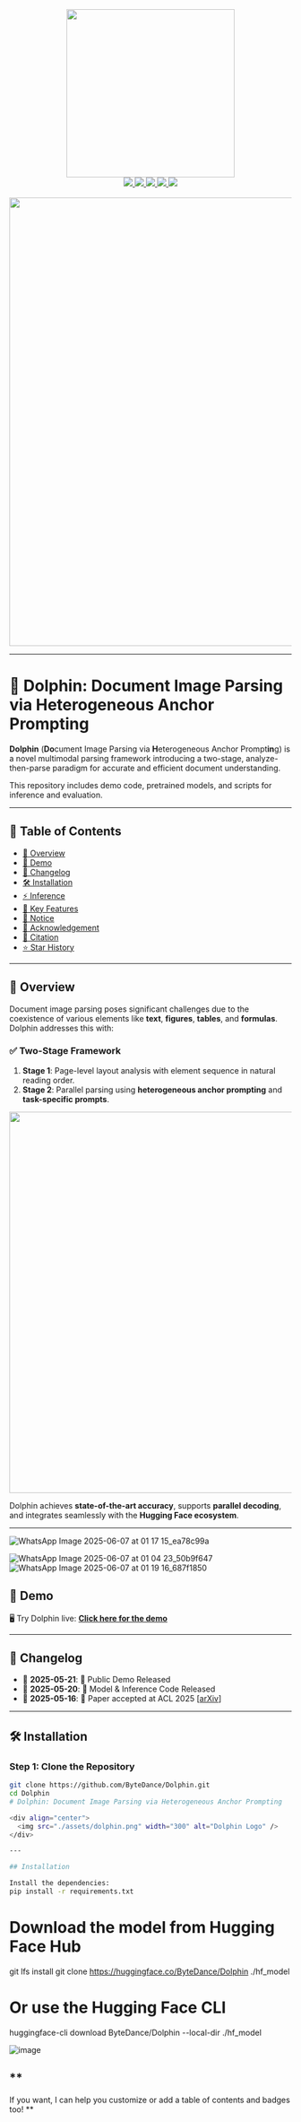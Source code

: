 <div align="center">
  <img src="./assets/dolphin.png" width="300">
</div>

<div align="center">
  <a href="https://arxiv.org/abs/2505.14059">
    <img src="https://img.shields.io/badge/Paper-arXiv-red">
  </a>
  <a href="https://huggingface.co/ByteDance/Dolphin">
    <img src="https://img.shields.io/badge/HuggingFace-Dolphin-yellow">
  </a>
  <a href="http://115.190.42.15:8888/dolphin/">
    <img src="https://img.shields.io/badge/Demo-Dolphin-blue">
  </a>
  <a href="https://github.com/bytedance/Dolphin">
    <img src="https://img.shields.io/badge/Code-GitHub-green">
  </a>
  <a href="https://opensource.org/licenses/MIT">
    <img src="https://img.shields.io/badge/License-MIT-lightgrey">
  </a>
</div>

<br/>

<div align="center">
  <img src="./assets/demo.gif" width="800">
</div>

---

# 🐬 Dolphin: Document Image Parsing via Heterogeneous Anchor Prompting

**Dolphin** (**Do**cument Image Parsing via **H**eterogeneous Anchor Prompt**in**g) is a novel multimodal parsing framework introducing a two-stage, analyze-then-parse paradigm for accurate and efficient document understanding.

This repository includes demo code, pretrained models, and scripts for inference and evaluation.

---

## 📌 Table of Contents

- [🧠 Overview](#-overview)
- [🚀 Demo](#-demo)
- [📅 Changelog](#-changelog)
- [🛠️ Installation](#️-installation)
- [⚡ Inference](#-inference)
- [🌟 Key Features](#-key-features)
- [📮 Notice](#-notice)
- [💖 Acknowledgement](#-acknowledgement)
- [📝 Citation](#-citation)
- [⭐ Star History](#-star-history)

---

## 🧠 Overview

Document image parsing poses significant challenges due to the coexistence of various elements like **text**, **figures**, **tables**, and **formulas**. Dolphin addresses this with:

### ✅ Two-Stage Framework

1. **Stage 1**: Page-level layout analysis with element sequence in natural reading order.
2. **Stage 2**: Parallel parsing using **heterogeneous anchor prompting** and **task-specific prompts**.

<div align="center">
  <img src="./assets/framework.png" width="680">
</div>

Dolphin achieves **state-of-the-art accuracy**, supports **parallel decoding**, and integrates seamlessly with the **Hugging Face ecosystem**.

---
![WhatsApp Image 2025-06-07 at 01 17 15_ea78c99a](https://github.com/user-attachments/assets/9484ff87-a696-4c8f-8b39-391da60901be)

![WhatsApp Image 2025-06-07 at 01 04 23_50b9f647](https://github.com/user-attachments/assets/052d51c7-46af-45c7-9bac-ab8374301b54)
![WhatsApp Image 2025-06-07 at 01 19 16_687f1850](https://github.com/user-attachments/assets/b13ffe07-7809-4851-82d5-b029151b6975)

## 🚀 Demo

🖥️ Try Dolphin live: [**Click here for the demo**](http://115.190.42.15:8888/dolphin/)

---

## 📅 Changelog

- 🧠 **2025-05-21**: 🎉 Public Demo Released
- 🧠 **2025-05-20**: 🧪 Model & Inference Code Released
- 🧠 **2025-05-16**: 📄 Paper accepted at ACL 2025 [[arXiv](https://arxiv.org/abs/2505.14059)]

---

## 🛠️ Installation

### Step 1: Clone the Repository

```bash
git clone https://github.com/ByteDance/Dolphin.git
cd Dolphin
# Dolphin: Document Image Parsing via Heterogeneous Anchor Prompting

<div align="center">
  <img src="./assets/dolphin.png" width="300" alt="Dolphin Logo" />
</div>

---

## Installation

Install the dependencies:
pip install -r requirements.txt

```
# Download the model from Hugging Face Hub
git lfs install
git clone https://huggingface.co/ByteDance/Dolphin ./hf_model

# Or use the Hugging Face CLI
huggingface-cli download ByteDance/Dolphin --local-dir ./hf_model

![image](https://github.com/user-attachments/assets/359d47f4-3220-4e55-a559-f2a11034edc1)

**
---

If you want, I can help you customize or add a table of contents and badges too!
**
